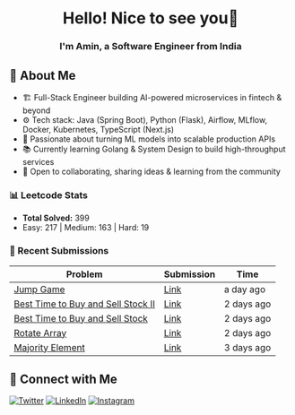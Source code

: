 
<h1 align="center">Hello! Nice to see you👋</h1>
<h3 align="center">I'm Amin, a Software Engineer from India </h3>

## 🚀 About Me  
- 🏗️ Full-Stack Engineer building AI-powered microservices in fintech & beyond
- ⚙️ Tech stack: Java (Spring Boot), Python (Flask), Airflow, MLflow, Docker, Kubernetes, TypeScript (Next.js)
- 🚀 Passionate about turning ML models into scalable production APIs
- 📚 Currently learning Golang & System Design to build high-throughput services
- 🤝 Open to collaborating, sharing ideas & learning from the community
<!--START_SECTION:LEETCODE-->
### 📊 Leetcode Stats
- **Total Solved:** 399
- Easy: 217 | Medium: 163 | Hard: 19

### 📝 Recent Submissions
| Problem | Submission | Time |
|---------|------------|------|
| [Jump Game](https://leetcode.com/problems/jump-game/) | [Link](https://leetcode.com/submissions/detail/1774614303/) | a day ago |
| [Best Time to Buy and Sell Stock II](https://leetcode.com/problems/best-time-to-buy-and-sell-stock-ii/) | [Link](https://leetcode.com/submissions/detail/1774037076/) | 2 days ago |
| [Best Time to Buy and Sell Stock](https://leetcode.com/problems/best-time-to-buy-and-sell-stock/) | [Link](https://leetcode.com/submissions/detail/1774026002/) | 2 days ago |
| [Rotate Array](https://leetcode.com/problems/rotate-array/) | [Link](https://leetcode.com/submissions/detail/1773797157/) | 2 days ago |
| [Majority Element](https://leetcode.com/problems/majority-element/) | [Link](https://leetcode.com/submissions/detail/1772243519/) | 3 days ago |

<!--END_SECTION:LEETCODE-->
## 📍 Connect with Me  
[![Twitter](https://img.shields.io/badge/Twitter-1DA1F2?logo=twitter&style=for-the-badge&logoColor=white)](https://twitter.com/aminlodhiya)  [![LinkedIn](https://img.shields.io/badge/LinkedIn-0077B5?logo=linkedin&style=for-the-badge&logoColor=white)](https://linkedin.com/in/aminlodhiya)  [![Instagram](https://img.shields.io/badge/Instagram-E4405F?logo=instagram&style=for-the-badge&logoColor=white)](https://instagram.com/aminlodhiya07)  
